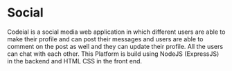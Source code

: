 # Social
Codeial is a social media web application in which different users are able to make their profile and 
can post their messages and users are able to comment on the post as well and they can update their profile.
All the users can chat with each other. This Platform is build using NodeJS (ExpressJS) in the backend 
and HTML CSS in the front end.
